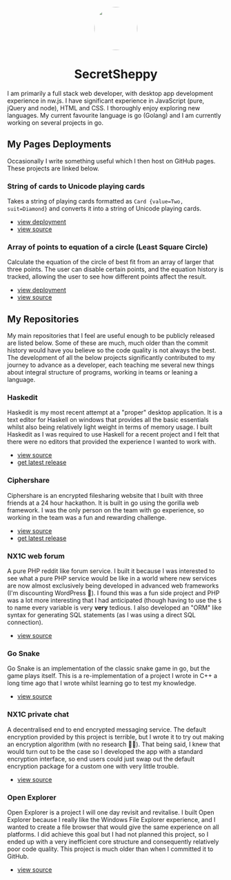 <p align="center">
  <img src="https://avatars.githubusercontent.com/u/62794249?v=4" style="width: 100px; border-radius: 100%;">
</p>

<h1 align="center">SecretSheppy</h1>

I am primarily a full stack web developer, with desktop app development experience in nw.js. I have significant experience in JavaScript (pure, jQuery and node), HTML and CSS. I thoroughly enjoy exploring new languages. My current favourite language is go (Golang) and I am currently working on several projects in go.

## My Pages Deployments

Occasionally I write something useful which I then host on GitHub pages. These projects are linked below.

### String of cards to Unicode playing cards

Takes a string of playing cards formatted as `Card {value=Two, suit=Diamond}` and converts it into a string of Unicode playing cards.

* [view deployment](https://secretsheppy.github.io/text-to-playing-card/)
* [view source](https://github.com/SecretSheppy/text-to-playing-card)

### Array of points to equation of a circle (Least Square Circle)

Calculate the equation of the circle of best fit from an array of larger that three points. The user can disable certain points, and the equation history is tracked, allowing the user to see how different points affect the result.

* [view deployment](https://secretsheppy.github.io/circle-data-from-points/)
* [view source](https://github.com/SecretSheppy/circle-data-from-points)

## My Repositories

My main repositories that I feel are useful enough to be publicly released are listed below. Some of these are much, much older than the commit history would have you believe so the code quality is not always the best. The development of all the below projects significantly contributed to my journey to advance as a developer, each teaching me several new things about integral structure of programs, working in teams or leaning a language.

### Haskedit

Haskedit is my most recent attempt at a "proper" desktop application. It is a text editor for Haskell on windows that provides all the basic essentials whilst also being relatively light weight in terms of memory usage. I built Haskedit as I was required to use Haskell for a recent project and I felt that there were no editors that provided the experience I wanted to work with.

* [view source](https://github.com/SecretSheppy/haskedit)
* [get latest release](https://github.com/SecretSheppy/haskedit/releases/tag/1.1.0)

### Ciphershare

Ciphershare is an encrypted filesharing website that I built with three friends at a 24 hour hackathon. It is built in go using the gorilla web framework. I was the only person on the team with go experience, so working in the team was a fun and rewarding challenge.

* [view source](https://github.com/SecretSheppy/ciphershare)
* [get latest release](https://github.com/SecretSheppy/ciphershare/releases/tag/v1.0.0)

### NX1C web forum

A pure PHP reddit like forum service. I built it because I was interested to see what a pure PHP service would be like in a world where new services are now almost exclusively being developed in advanced web frameworks (I'm discounting WordPress 🤣). I found this was a fun side project and PHP was a lot more interesting that I had anticipated (though having to use the `$` to name every variable is very **very** tedious. I also developed an "ORM" like syntax for generating SQL statements (as I was using a direct SQL connection).

* [view source](https://github.com/SecretSheppy/nx1c-web-forum)

### Go Snake

Go Snake is an implementation of the classic snake game in go, but the game plays itself. This is a re-implementation of a project I wrote in C++ a long time ago that I wrote whilst learning go to test my knowledge.

* [view source](https://github.com/SecretSheppy/go-snake)

### NX1C private chat

A decentralised end to end encrypted messaging service. The default encryption provided by this project is terrible, but I wrote it to try out making an encryption algorithm (with no research 🤦‍♂️). That being said, I knew that would turn out to be the case so I developed the app with a standard encryption interface, so end users could just swap out the default encryption package for a custom one with very little trouble.

* [view source](https://github.com/SecretSheppy/nx1c-private-chat)

### Open Explorer

Open Explorer is a project I will one day revisit and revitalise. I built Open Explorer because I really like the Windows File Explorer experience, and I wanted to create a file browser that would give the same experience on all platforms. I did achieve this goal but I had not planned this project, so I ended up with a very inefficient core structure and consequently relatively poor code quality. This project is much older than when I committed it to GitHub.

* [view source](https://github.com/SecretSheppy/open-explorer)

